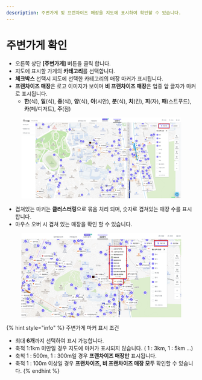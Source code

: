 ```yaml
---
description: 주변가게 및 프랜차이즈 매장을 지도에 표시하여 확인할 수 있습니다.
---
```


# 주변가게 확인

* 오른쪽 상단 **\[주변가게]** 버튼을 클릭 합니다.
* 지도에 표시할 가게의 **카테고리**를 선택합니다.
* **체크박스** 선택시 지도에 선택한 카테고리의 매장 마커가 표시됩니다.
* **프랜차이즈 매장**은 로고 이미지가 보이며 **비 프랜차이즈 매장**은 업종 앞 글자가 마커로 표시됩니다.
  * **한**(식), **일**(식), **중**(식), **양**(식), **아**(시안), **분**(식), **치**(킨), **피**(자), **패**(스트푸드), **카**(페/디저트), **주**(점)

<figure><img src="../.gitbook/assets/nearby2.png" alt=""><figcaption></figcaption></figure>

* 겹쳐있는 마커는 **클러스터링**으로 묶음 처리 되며, 숫자로 겹쳐있는 매장 수를 표시합니다.
* 마우스 오버 시 겹쳐 있는 매장을 확인 할 수 있습니다.

<figure><img src="../.gitbook/assets/nearby3.png" alt=""><figcaption></figcaption></figure>

{% hint style="info" %}
주변가게 마커 표시 조건

* 최대 **6개**까지 선택하여 표시 가능합니다.
* 축척 1:1km 미만일 경우 지도에 마커가 표시되지 않습니다. ( 1 : 3km, 1 : 5km ...)
* 축척 1 : 500m, 1 : 300m일 경우 **프랜차이즈 매장만** 표시됩니다.
* 축척 1 : 100m 이상일 경우 **프랜차이즈, 비 프랜차이즈 매장 모두** 확인할 수 있습니다.
{% endhint %}
